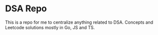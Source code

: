 # DSA Repo

This is a repo for me to centralize anything related to DSA. Concepts and Leetcode solutions mostly in Go, JS and TS.

